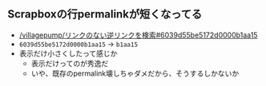 ## Scrapboxの行permalinkが短くなってる
- [/villagepump/リンクのない逆リンクを検索#6039d55be5172d0000b1aa15](https://scrapbox.io/villagepump/リンクのない逆リンクを検索#6039d55be5172d0000b1aa15)
- `6039d55be5172d0000b1aa15` → `b1aa15`
- 表示だけ小さくしたって感じか
    - 表示だけってのが秀逸だ
    - いや、既存のpermalink壊しちゃダメだから、そうするしかないか

<br>


